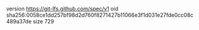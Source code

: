 version https://git-lfs.github.com/spec/v1
oid sha256:0058ce1dd257bf98d2d760f8271427b11066e3f1d031e27fde0cc08c489a37de
size 729
